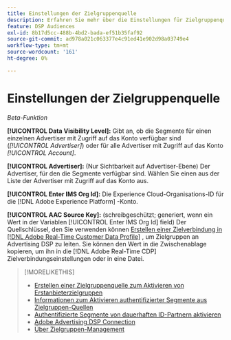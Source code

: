 ```yaml
---
title: Einstellungen der Zielgruppenquelle
description: Erfahren Sie mehr über die Einstellungen für Zielgruppenquellen.
feature: DSP Audiences
exl-id: 8b17d5cc-488b-4bd2-bada-ef51b35faf92
source-git-commit: ad978a021c063377e4c91ed41e902d98a03749e4
workflow-type: tm+mt
source-wordcount: '161'
ht-degree: 0%

---
```


# Einstellungen der Zielgruppenquelle

*Beta-Funktion*

**[!UICONTROL Data Visibility Level]:** Gibt an, ob die Segmente für einen einzelnen Advertiser mit Zugriff auf das Konto verfügbar sind (*[!UICONTROL Advertiser]*) oder für alle Advertiser mit Zugriff auf das Konto *[!UICONTROL Account]*.

**[!UICONTROL Advertiser]:** (Nur Sichtbarkeit auf Advertiser-Ebene) Der Advertiser, für den die Segmente verfügbar sind. Wählen Sie einen aus der Liste der Advertiser mit Zugriff auf das Konto aus.

**[!UICONTROL Enter IMS Org Id]:** Die Experience Cloud-Organisations-ID für die [!DNL Adobe Experience Platform] -Konto.

**[!UICONTROL AAC Source Key]:** (schreibgeschützt; generiert, wenn ein Wert in der Variablen [!UICONTROL Enter IMS Org Id] field) Der Quellschlüssel, den Sie verwenden können [Erstellen einer Zielverbindung in [!DNL Adobe Real-Time Customer Data Profile]](https://experienceleague.adobe.com/docs/experience-platform/destinations/catalog/advertising/adobe-advertising-cloud-connection.html) , um Zielgruppen an Advertising DSP zu leiten. Sie können den Wert in die Zwischenablage kopieren, um ihn in die [!DNL Adobe Real-Time CDP] Zielverbindungseinstellungen oder in eine Datei.

>[!MORELIKETHIS]
>
>* [Erstellen einer Zielgruppenquelle zum Aktivieren von Erstanbieterzielgruppen](source-create.md)
>* [Informationen zum Aktivieren authentifizierter Segmente aus Zielgruppen-Quellen](source-about.md)
>* [Authentifizierte Segmente von dauerhaften ID-Partnern aktivieren](source-durable-id.md)
>* [Adobe Advertising DSP Connection](https://experienceleague.adobe.com/docs/experience-platform/destinations/catalog/advertising/adobe-advertising-cloud-connection.html)
>* [Über Zielgruppen-Management](/help/dsp/audiences/audience-about.md)

